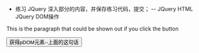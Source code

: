 - 练习 JQuery 深入部分的内容，并保存练习代码，提交；
-- JQuery HTML
JQuery DOM操作
<html>   
<head>    
<script type="text/javascript" src="/jquery/jquery.js"></script>   
<script type="text/javascript">   
$(document).ready(function()   
{   
$("button").click(function(){   
x=$("p").get(0);   
$("div").text(x.nodeName+":"+x.innerHTML);   
}   
);   
});   
</script>   
</head>   
<body>   
<p>This is the paragraph that could be shown out if you click the button</p>   
<button>获得pDOM元素--上面的这句话</button>   
<div></div>   
</body>   
</html>    
